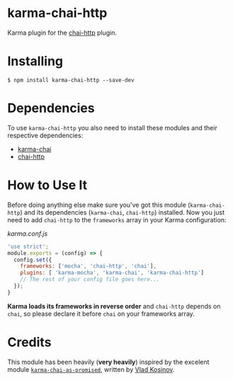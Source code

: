 # karma-chai-http
Karma plugin for the [chai-http](https://github.com/chaijs/chai-http) plugin.

# Installing

```
$ npm install karma-chai-http --save-dev
```

# Dependencies

To use `karma-chai-http` you also need to install these modules and their respective dependencies:
* [karma-chai](https://www.npmjs.com/package/karma-chai)
* [chai-http](https://github.com/chaijs/chai-http)

# How to Use It

Before doing anything else make sure you've got this module (`karma-chai-http`) and its dependencies (`karma-chai`, `chai-http`) installed.
Now you just need to add `chai-http` to the `frameworks` array in your Karma configuration:

*karma.conf.js*
```js
'use strict';
module.exports = (config) => {
  config.set({
    frameworks: ['mocha', 'chai-http', 'chai'],
    plugins: [ 'karma-mocha', 'karma-chai', 'karma-chai-http']
    // The rest of your config file goes here...
  });
}
```

**Karma loads its frameworks in reverse order** and `chai-http` depends on `chai`, so please declare it before `chai` on your frameworks array.

# Credits

This module has been heavily (**very heavily**) inspired by the excelent module [`karma-chai-as-promised`](https://github.com/vlkosinov/karma-chai-as-promised), written by [Vlad Kosinov](https://github.com/vlkosinov).
